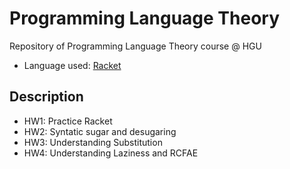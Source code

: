 # Programming Language Theory
Repository of Programming Language Theory course @ HGU

- Language used: [Racket](https://racket-lang.org/)

## Description

- HW1: Practice Racket
- HW2: Syntatic sugar and desugaring
- HW3: Understanding Substitution
- HW4: Understanding Laziness and RCFAE

